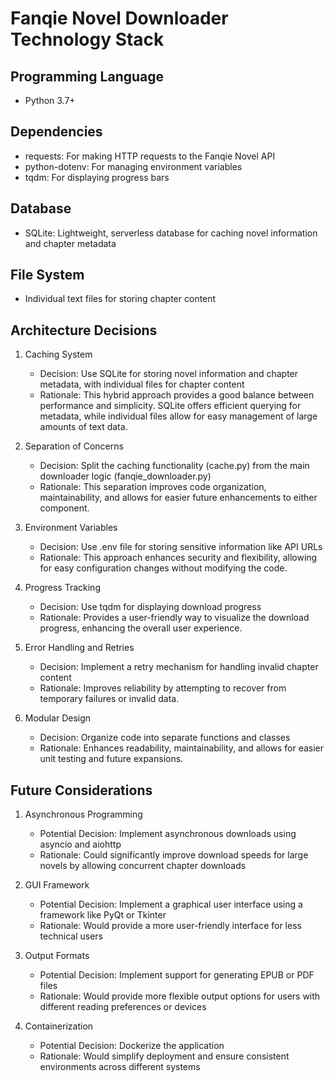 # Fanqie Novel Downloader Technology Stack

## Programming Language
- Python 3.7+

## Dependencies
- requests: For making HTTP requests to the Fanqie Novel API
- python-dotenv: For managing environment variables
- tqdm: For displaying progress bars

## Database
- SQLite: Lightweight, serverless database for caching novel information and chapter metadata

## File System
- Individual text files for storing chapter content

## Architecture Decisions

1. Caching System
   - Decision: Use SQLite for storing novel information and chapter metadata, with individual files for chapter content
   - Rationale: This hybrid approach provides a good balance between performance and simplicity. SQLite offers efficient querying for metadata, while individual files allow for easy management of large amounts of text data.

2. Separation of Concerns
   - Decision: Split the caching functionality (cache.py) from the main downloader logic (fanqie_downloader.py)
   - Rationale: This separation improves code organization, maintainability, and allows for easier future enhancements to either component.

3. Environment Variables
   - Decision: Use .env file for storing sensitive information like API URLs
   - Rationale: This approach enhances security and flexibility, allowing for easy configuration changes without modifying the code.

4. Progress Tracking
   - Decision: Use tqdm for displaying download progress
   - Rationale: Provides a user-friendly way to visualize the download progress, enhancing the overall user experience.

5. Error Handling and Retries
   - Decision: Implement a retry mechanism for handling invalid chapter content
   - Rationale: Improves reliability by attempting to recover from temporary failures or invalid data.

6. Modular Design
   - Decision: Organize code into separate functions and classes
   - Rationale: Enhances readability, maintainability, and allows for easier unit testing and future expansions.

## Future Considerations

1. Asynchronous Programming
   - Potential Decision: Implement asynchronous downloads using asyncio and aiohttp
   - Rationale: Could significantly improve download speeds for large novels by allowing concurrent chapter downloads

2. GUI Framework
   - Potential Decision: Implement a graphical user interface using a framework like PyQt or Tkinter
   - Rationale: Would provide a more user-friendly interface for less technical users

3. Output Formats
   - Potential Decision: Implement support for generating EPUB or PDF files
   - Rationale: Would provide more flexible output options for users with different reading preferences or devices

4. Containerization
   - Potential Decision: Dockerize the application
   - Rationale: Would simplify deployment and ensure consistent environments across different systems